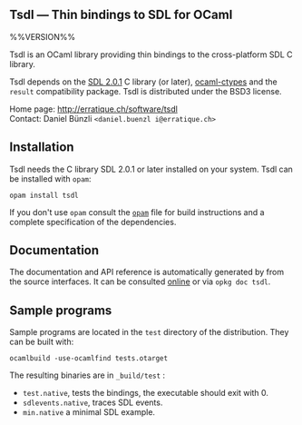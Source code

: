 Tsdl — Thin bindings to SDL for OCaml
-------------------------------------------------------------------------------
%%VERSION%%

Tsdl is an OCaml library providing thin bindings to the cross-platform
SDL C library.

Tsdl depends on the [SDL 2.0.1][sdl] C library (or later),
[ocaml-ctypes][ctypes] and the `result` compatibility package.
Tsdl is distributed under the BSD3 license.

[sdl]: http://www.libsdl.org/
[ctypes]: https://github.com/ocamllabs/ocaml-ctypes

Home page: http://erratique.ch/software/tsdl  
Contact: Daniel Bünzli `<daniel.buenzl i@erratique.ch>`


## Installation

Tsdl needs the C library SDL 2.0.1 or later installed on your
system. Tsdl can be installed with `opam`:

    opam install tsdl

If you don't use `opam` consult the [`opam`](opam) file for
build instructions and a complete specification of the dependencies.


## Documentation

The documentation and API reference is automatically generated by
from the source interfaces. It can be consulted [online][online] 
or via `opkg doc tsdl`.

[online]: http://erratique.ch/software/tsdl/doc/


## Sample programs

Sample programs are located in the `test` directory of the
distribution. They can be built with:

    ocamlbuild -use-ocamlfind tests.otarget

The resulting binaries are in `_build/test` :

- `test.native`, tests the bindings, the executable should exit 
   with 0.
- `sdlevents.native`, traces SDL events.
- `min.native` a minimal SDL example.
